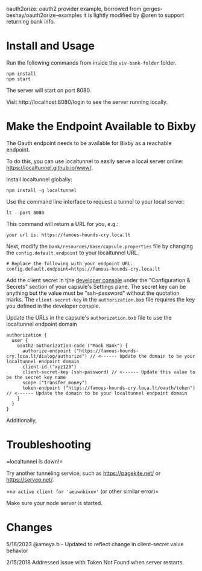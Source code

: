 oauth2orize: oauth2 provider example, borrowed from gerges-beshay/oauth2orize-examples
it is lightly modified by @aren to support returning bank info.

Install and Usage
===

Run the following commands from inside the `viv-bank-folder` folder.

```
npm install
npm start
```

The server will start on port 8080.

Visit http://localhost:8080/login to see the server running locally.


Make the Endpoint Available to Bixby
===
The Oauth endpoint needs to be available for Bixby as a reachable endpoint.

To do this, you can use localtunnel to easily serve a local server online: https://localtunnel.github.io/www/.

Install localtunnel globally:
```
npm install -g localtunnel
```

Use the command line interface to request a tunnel to your local server:
```
lt --port 8080
```

This command will return a URL for you, e.g.:
```
your url is: https://famous-hounds-cry.loca.lt
```

Next, modify the `bank/resources/base/capsule.properties` file by changing the `config.default.endpoint` to your localtunnel URL.

```
# Replace the following with your endpoint URL.
config.default.endpoint=https://famous-hounds-cry.loca.lt
```

Add the client secret in tjhe [developer console](https://bixbydevelopers.com/dev/console) under the "Configuration & Secrets" section of your capsule's Settings pane. The secret key can be anything but the value must be "ssh-password" without the quotation marks. The `client-secret-key` in the `authorization.bxb` file requires the key you defined in the developer console.

Update the URLs in the capsule's `authorization.bxb` file to use the localtunnel endpoint domain

```
authorization {
  user {
    oauth2-authorization-code ("Mock Bank") {
      authorize-endpoint ("https://famous-hounds-cry.loca.lt/dialog/authorize") // <------ Update the domain to be your localtunnel endpoint domain
      client-id ("xyz123")
      client-secret-key (ssh-password) // <------ Update this value to be the secret key name
      scope ("transfer_money")
      token-endpoint ("https://famous-hounds-cry.loca.lt/oauth/token") // <------ Update the domain to be your localtunnel endpoint domain
    }
  }
}
```
Additionally, 


Troubleshooting
===

=localtunnel is down!=

Try another tunneling service, such as https://pagekite.net/ or https://serveo.net/.

=`no active client for 'aeuwnbixuv'` (or other similar error)=

Make sure your node server is started.

Changes
===
5/16/2023
@ameya.b - Updated to reflect change in client-secret value behavior

2/15/2018
Addressed issue with Token Not Found when server restarts.
